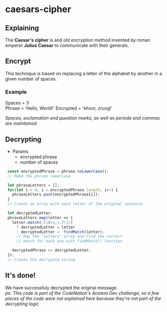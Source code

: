 # caesars-cipher

## Explaining
The **Caesar's cipher** is and old encryption method invented by roman emperor **Julius Caesar** to 
communicate with their generals.

## Encrypt
This technique is based on replacing a letter of the alphabet by
another in a given number of spaces.
### Example
  Spaces = 3\
  Phrase = 'Hello, World!'
  Encrypted = 'khoor, zruog!'

  *Spaces, exclamation and question marks, as well as periods and commas are maintained*

## Decrypting

  - Params
    - encrypted phrase
    - number of spaces

 ``` javascript
  const encryptedPhrase = phrase.toLowerCase();
  // Make the phrase lowercase

  let phraseLetters = [];
  for(let i = 0; i < encryptedPhrase.length; i++) {
    phraseLetters.push(encryptedPhrase[i]);
  }
  // Create an array with each letter of the original sentence

  let decryptedLetter;
  phraseLetters.map(letter => {
    letter.match(/[\d\s,\.?!]/) 
      ? decryptedLetter = letter
      : decryptedLetter =  findMatch(letter);
      // Map the "letters" array and find the correct
      // match for each one with findMatch() function

    decryptedPhrase += decryptedLetter;
  });
  // Create the decrypted string
 ```

 ## It's done!
 We have successfuly decrypted the original message.\
 *ps: This code is part of the CodeNation's Acelera Dev challenge, so a few pieces of the code were not explained here because they're not part of the decrypting logic*